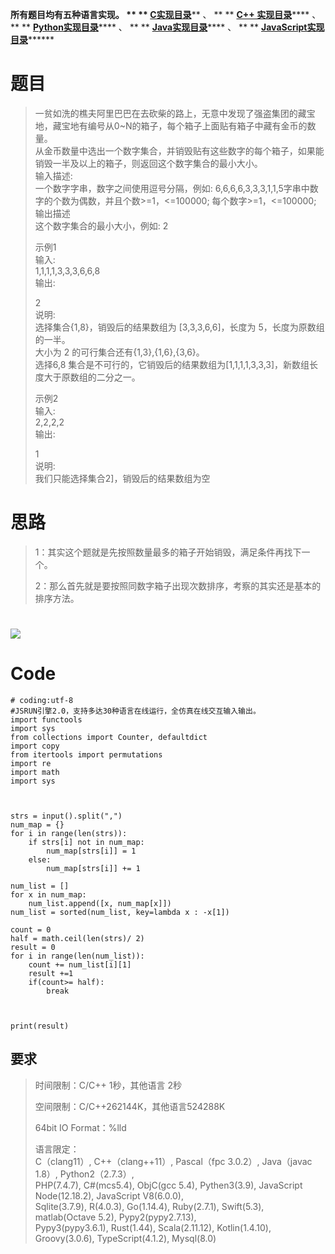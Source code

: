 **所有题目均有五种语言实现。 ** **
**[C实现目录](https://renjie.blog.csdn.net/article/details/129190260
"C实现目录")****** 、 ** ** **[C++
实现目录](https://blog.csdn.net/misayaaaaa/category_12036814.html "C++
实现目录")****** 、 ** **
**[Python实现目录](https://blog.csdn.net/misayaaaaa/category_12111005.html
"Python实现目录")****** 、 ** **
**[Java实现目录](https://blog.csdn.net/misayaaaaa/category_12111006.html
"Java实现目录")****** 、 ** **
**[JavaScript实现目录](https://blog.csdn.net/misayaaaaa/category_12199270.html
"JavaScript实现目录")********

# 题目

> 一贫如洗的樵夫阿里巴巴在去砍柴的路上，无意中发现了强盗集团的藏宝地，藏宝地有编号从0~N的箱子，每个箱子上面贴有箱子中藏有金币的数量。  
>  从金币数量中选出一个数字集合，并销毁贴有这些数字的每个箱子，如果能销毁一半及以上的箱子，则返回这个数字集合的最小大小。  
>  输入描述:  
>  一个数字字串，数字之间使用逗号分隔，例如: 6,6,6,6,3,3,3,1,1,5字串中数字的个数为偶数，并且个数>=1，<=100000;
> 每个数字>=1，<=100000;  
>  输出描述  
>  这个数字集合的最小大小，例如: 2
>
> 示例1  
>  输入:  
>  1,1,1,1,3,3,3,6,6,8  
>  输出:
>
> 2  
>  说明:  
>  选择集合{1,8}，销毁后的结果数组为 [3,3,3,6,6]，长度为 5，长度为原数组的一半。  
>  大小为 2 的可行集合还有{1,3},{1,6},{3,6}。  
>  选择6,8 集合是不可行的，它销毁后的结果数组为[1,1,1,1,3,3,3]，新数组长度大于原数组的二分之一。
>
> 示例2  
>  输入:  
>  2,2,2,2  
>  输出:
>
> 1  
>  说明:  
>  我们只能选择集合2]，销毁后的结果数组为空

# 思路

> 1：其实这个题就是先按照数量最多的箱子开始销毁，满足条件再找下一个。
>
> 2：那么首先就是要按照同数字箱子出现次数排序，考察的其实还是基本的排序方法。

# ![](https://img-blog.csdnimg.cn/0b68326209d84441aed4105bac8e9b5d.jpeg)

# Code

    
    
    # coding:utf-8
    #JSRUN引擎2.0，支持多达30种语言在线运行，全仿真在线交互输入输出。 
    import functools
    import sys
    from collections import Counter, defaultdict
    import copy
    from itertools import permutations
    import re
    import math
    import sys
    
    
    
    strs = input().split(",")
    num_map = {}
    for i in range(len(strs)):
        if strs[i] not in num_map:
            num_map[strs[i]] = 1
        else:
            num_map[strs[i]] += 1
    
    num_list = []
    for x in num_map:
        num_list.append([x, num_map[x]])
    num_list = sorted(num_list, key=lambda x : -x[1])
    
    count = 0
    half = math.ceil(len(strs)/ 2)
    result = 0
    for i in range(len(num_list)):
        count += num_list[i][1]
        result +=1
        if(count>= half):
            break
        
    
    
    print(result)
        

## 要求

> 时间限制：C/C++ 1秒，其他语言 2秒
>
> 空间限制：C/C++262144K，其他语言524288K
>
> 64bit IO Format：%lld
>
> 语言限定：  
>  C（clang11）, C++（clang++11）, Pascal（fpc 3.0.2）, Java（javac 1.8）,
> Python2（2.7.3）,  
>  PHP(7.4.7), C#(mcs5.4), ObjC(gcc 5.4), Pythen3(3.9), JavaScript
> Node(12.18.2), JavaScript V8(6.0.0),  
>  Sqlite(3.7.9), R(4.0.3), Go(1.14.4), Ruby(2.7.1), Swift(5.3), matlab(Octave
> 5.2), Pypy2(pypy2.7.13),  
>  Pypy3(pypy3.6.1), Rust(1.44), Scala(2.11.12), Kotlin(1.4.10),
> Groovy(3.0.6), TypeScript(4.1.2), Mysql(8.0)

